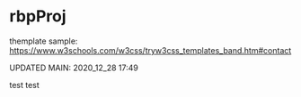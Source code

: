 # rbpProj

themplate sample: https://www.w3schools.com/w3css/tryw3css_templates_band.htm#contact

UPDATED MAIN: 2020_12_28 17:49

test 
test  